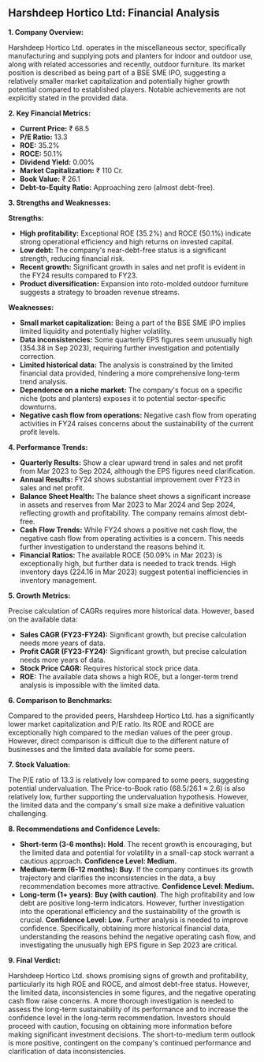 ## Harshdeep Hortico Ltd: Financial Analysis

**1. Company Overview:**

Harshdeep Hortico Ltd. operates in the miscellaneous sector, specifically manufacturing and supplying pots and planters for indoor and outdoor use, along with related accessories and recently, outdoor furniture.  Its market position is described as being part of a BSE SME IPO, suggesting a relatively smaller market capitalization and potentially higher growth potential compared to established players.  Notable achievements are not explicitly stated in the provided data.

**2. Key Financial Metrics:**

* **Current Price:** ₹ 68.5
* **P/E Ratio:** 13.3
* **ROE:** 35.2%
* **ROCE:** 50.1%
* **Dividend Yield:** 0.00%
* **Market Capitalization:** ₹ 110 Cr.
* **Book Value:** ₹ 26.1
* **Debt-to-Equity Ratio:**  Approaching zero (almost debt-free).


**3. Strengths and Weaknesses:**

**Strengths:**

* **High profitability:**  Exceptional ROE (35.2%) and ROCE (50.1%) indicate strong operational efficiency and high returns on invested capital.
* **Low debt:**  The company's near-debt-free status is a significant strength, reducing financial risk.
* **Recent growth:**  Significant growth in sales and net profit is evident in the FY24 results compared to FY23.
* **Product diversification:** Expansion into roto-molded outdoor furniture suggests a strategy to broaden revenue streams.


**Weaknesses:**

* **Small market capitalization:** Being a part of the BSE SME IPO implies limited liquidity and potentially higher volatility.
* **Data inconsistencies:**  Some quarterly EPS figures seem unusually high (354.38 in Sep 2023), requiring further investigation and potentially correction.
* **Limited historical data:** The analysis is constrained by the limited financial data provided, hindering a more comprehensive long-term trend analysis.
* **Dependence on a niche market:**  The company's focus on a specific niche (pots and planters) exposes it to potential sector-specific downturns.
* **Negative cash flow from operations:**  Negative cash flow from operating activities in FY24 raises concerns about the sustainability of the current profit levels.


**4. Performance Trends:**

* **Quarterly Results:** Show a clear upward trend in sales and net profit from Mar 2023 to Sep 2024, although the EPS figures need clarification.
* **Annual Results:**  FY24 shows substantial improvement over FY23 in sales and net profit.
* **Balance Sheet Health:**  The balance sheet shows a significant increase in assets and reserves from Mar 2023 to Mar 2024 and Sep 2024, reflecting growth and profitability.  The company remains almost debt-free.
* **Cash Flow Trends:**  While FY24 shows a positive net cash flow, the negative cash flow from operating activities is a concern.  This needs further investigation to understand the reasons behind it.
* **Financial Ratios:**  The available ROCE (50.09% in Mar 2023) is exceptionally high, but further data is needed to track trends.  High inventory days (224.16 in Mar 2023) suggest potential inefficiencies in inventory management.


**5. Growth Metrics:**

Precise calculation of CAGRs requires more historical data.  However, based on the available data:

* **Sales CAGR (FY23-FY24):**  Significant growth, but precise calculation needs more years of data.
* **Profit CAGR (FY23-FY24):**  Significant growth, but precise calculation needs more years of data.
* **Stock Price CAGR:** Requires historical stock price data.
* **ROE:**  The available data shows a high ROE, but a longer-term trend analysis is impossible with the limited data.


**6. Comparison to Benchmarks:**

Compared to the provided peers, Harshdeep Hortico Ltd. has a significantly lower market capitalization and P/E ratio.  Its ROE and ROCE are exceptionally high compared to the median values of the peer group.  However, direct comparison is difficult due to the different nature of businesses and the limited data available for some peers.


**7. Stock Valuation:**

The P/E ratio of 13.3 is relatively low compared to some peers, suggesting potential undervaluation.  The Price-to-Book ratio (68.5/26.1 ≈ 2.6) is also relatively low, further supporting the undervaluation hypothesis.  However, the limited data and the company's small size make a definitive valuation challenging.


**8. Recommendations and Confidence Levels:**

* **Short-term (3-6 months):**  **Hold**.  The recent growth is encouraging, but the limited data and potential for volatility in a small-cap stock warrant a cautious approach.  **Confidence Level: Medium.**
* **Medium-term (6-12 months):**  **Buy**.  If the company continues its growth trajectory and clarifies the inconsistencies in the data, a buy recommendation becomes more attractive.  **Confidence Level: Medium.**
* **Long-term (1+ years):**  **Buy (with caution)**.  The high profitability and low debt are positive long-term indicators. However, further investigation into the operational efficiency and the sustainability of the growth is crucial.  **Confidence Level: Low**.  Further analysis is needed to improve confidence.  Specifically, obtaining more historical financial data, understanding the reasons behind the negative operating cash flow, and investigating the unusually high EPS figure in Sep 2023 are critical.


**9. Final Verdict:**

Harshdeep Hortico Ltd. shows promising signs of growth and profitability, particularly its high ROE and ROCE, and almost debt-free status. However, the limited data, inconsistencies in some figures, and the negative operating cash flow raise concerns.  A more thorough investigation is needed to assess the long-term sustainability of its performance and to increase the confidence level in the long-term recommendation.  Investors should proceed with caution, focusing on obtaining more information before making significant investment decisions.  The short-to-medium term outlook is more positive, contingent on the company's continued performance and clarification of data inconsistencies.
